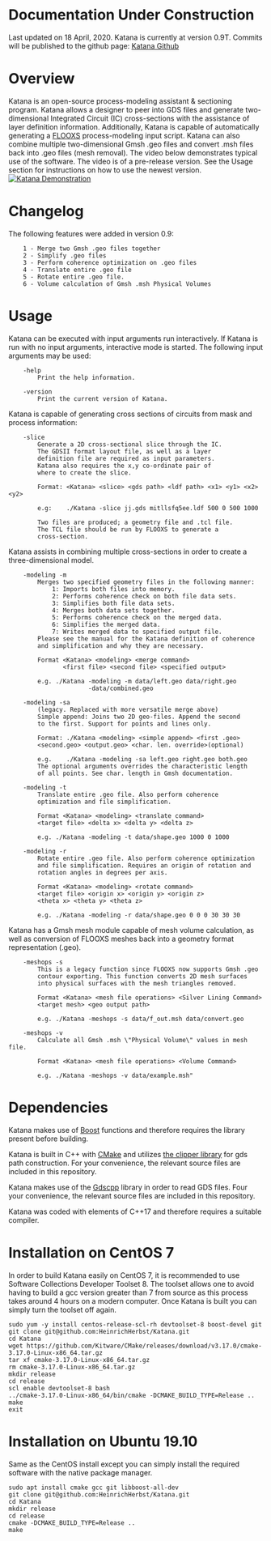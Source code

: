 # Documentation Under Construction
Last updated on 18 April, 2020.
Katana is currently at version 0.9T. Commits will be published to the github page:
[Katana Github](https://github.com/HeinrichHerbst/Katana)

# Overview
Katana is an open-source process-modeling assistant & sectioning program. Katana allows a designer to peer into GDS files and generate two-dimensional Integrated Circuit (IC) cross-sections with the assistance of layer definition information. Additionally, Katana is capable of automatically generating a [FLOOXS](flooxs.ece.ufl.edu/) process-modeling input script. Katana can also combine multiple two-dimensional Gmsh .geo files and convert .msh files back into .geo files (mesh removal). The video below demonstrates typical use of the software. The video is of a pre-release version. See the Usage section for instructions on how to use the newest version.
[![Katana Demonstration](https://img.youtube.com/vi/CsfjJpd8BOQ/0.jpg)](https://www.youtube.com/watch?v=CsfjJpd8BOQ)

# Changelog
The following features were added in version 0.9:
```
    1 - Merge two Gmsh .geo files together
    2 - Simplify .geo files
    3 - Perform coherence optimization on .geo files
    4 - Translate entire .geo file
    5 - Rotate entire .geo file.
    6 - Volume calculation of Gmsh .msh Physical Volumes
```
# Usage
Katana can be executed with input arguments run interactively.
If Katana is run with no input arguments, interactive mode is started.
The following input arguments may be used:
```
    -help
        Print the help information.

    -version
        Print the current version of Katana.
```

Katana is capable of generating cross sections of circuits from mask and process information:

```
    -slice
        Generate a 2D cross-sectional slice through the IC.
        The GDSII format layout file, as well as a layer
        definition file are required as input parameters.
        Katana also requires the x,y co-ordinate pair of
        where to create the slice.

        Format: <Katana> <slice> <gds path> <ldf path> <x1> <y1> <x2> <y2>

        e.g:    ./Katana -slice jj.gds mitllsfq5ee.ldf 500 0 500 1000

        Two files are produced; a geometry file and .tcl file.
        The TCL file should be run by FLOOXS to generate a
        cross-section.
```

Katana assists in combining multiple cross-sections in order to create a three-dimensional model.

```
    -modeling -m
        Merges two specified geometry files in the following manner:
            1: Imports both files into memory.
            2: Performs coherence check on both file data sets.
            3: Simplifies both file data sets.
            4: Merges both data sets together.
            5: Performs coherence check on the merged data.
            6: Simplifies the merged data.
            7: Writes merged data to specified output file.
        Please see the manual for the Katana definition of coherence
        and simplification and why they are necessary.

        Format <Katana> <modeling> <merge command>
               <first file> <second file> <specified output>

        e.g. ./Katana -modeling -m data/left.geo data/right.geo
                      -data/combined.geo

    -modeling -sa
        (legacy. Replaced with more versatile merge above)
        Simple append: Joins two 2D geo-files. Append the second
        to the first. Support for points and lines only.

        Format: ./Katana <modeling> <simple append> <first .geo>
        <second.geo> <output.geo> <char. len. override>(optional)

        e.g.    ./Katana -modeling -sa left.geo right.geo both.geo
        The optional arguments overrides the characteristic length
        of all points. See char. length in Gmsh documentation.

    -modeling -t
        Translate entire .geo file. Also perform coherence
        optimization and file simplification.

        Format <Katana> <modeling> <translate command>
        <target file> <delta x> <delta y> <delta z>

        e.g. ./Katana -modeling -t data/shape.geo 1000 0 1000

    -modeling -r
        Rotate entire .geo file. Also perform coherence optimization
        and file simplification. Requires an origin of rotation and
        rotation angles in degrees per axis.

        Format <Katana> <modeling> <rotate command>
        <target file> <origin x> <origin y> <origin z>
        <theta x> <theta y> <theta z>

        e.g. ./Katana -modeling -r data/shape.geo 0 0 0 30 30 30
```

Katana has a Gmsh mesh module capable of mesh volume calculation, as well as conversion of FLOOXS meshes back into a geometry format representation (.geo).

```
    -meshops -s
        This is a legacy function since FLOOXS now supports Gmsh .geo
        contour exporting. This function converts 2D mesh surfaces
        into physical surfaces with the mesh triangles removed.

        Format <Katana> <mesh file operations> <Silver Lining Command>
        <target mesh> <geo output path>

        e.g. ./Katana -meshops -s data/f_out.msh data/convert.geo

    -meshops -v
        Calculate all Gmsh .msh \"Physical Volume\" values in mesh file.

        Format <Katana> <mesh file operations> <Volume Command>

        e.g. ./Katana -meshops -v data/example.msh"
```

# Dependencies
Katana makes use of [Boost](https://www.boost.org/doc/libs/1_66_0/more/getting_started/unix-variants.html) functions and therefore requires the library present before building.

Katana is built in C++ with [CMake](https://cmake.org/install/) and utilizes [the clipper library](http://www.angusj.com/delphi/clipper.phpBoost)  for gds path construction. For your convenience, the relevant source files are included in this repository.

Katana makes use of the [Gdscpp](https://github.com/judefdiv/gdscpp) library in order to read GDS files. Four your convenience, the relevant source files are included in this repository.

Katana was coded with elements of C++17 and therefore requires a suitable compiler.

# Installation on CentOS 7
 In order to build Katana easily on CentOS 7, it is recommended to use Software Collections Developer Toolset 8. The toolset allows one to avoid having to build a gcc version greater than 7 from source as this process takes around 4 hours on a modern computer. Once Katana is built you can simply turn the toolset off again.

```
sudo yum -y install centos-release-scl-rh devtoolset-8 boost-devel git
git clone git@github.com:HeinrichHerbst/Katana.git
cd Katana
wget https://github.com/Kitware/CMake/releases/download/v3.17.0/cmake-3.17.0-Linux-x86_64.tar.gz
tar xf cmake-3.17.0-Linux-x86_64.tar.gz
rm cmake-3.17.0-Linux-x86_64.tar.gz
mkdir release
cd release
scl enable devtoolset-8 bash
../cmake-3.17.0-Linux-x86_64/bin/cmake -DCMAKE_BUILD_TYPE=Release ..
make
exit
```
# Installation on Ubuntu 19.10
Same as the CentOS install except you can simply install the required software with the native package manager.
```
sudo apt install cmake gcc git libboost-all-dev
git clone git@github.com:HeinrichHerbst/Katana.git
cd Katana
mkdir release
cd release
cmake -DCMAKE_BUILD_TYPE=Release ..
make
```